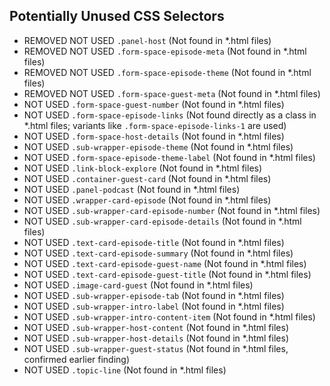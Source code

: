 ## Potentially Unused CSS Selectors

*   REMOVED NOT USED `.panel-host` (Not found in *.html files)
*   REMOVED NOT USED `.form-space-episode-meta` (Not found in *.html files)
*   REMOVED NOT USED `.form-space-episode-theme` (Not found in *.html files)
*   REMOVED NOT USED `.form-space-guest-meta` (Not found in *.html files)
*   NOT USED `.form-space-guest-number` (Not found in *.html files)
*   NOT USED `.form-space-episode-links` (Not found directly as a class in *.html files; variants like `.form-space-episode-links-1` are used)
*   NOT USED `.form-space-host-details` (Not found in *.html files)
*   NOT USED `.sub-wrapper-episode-theme` (Not found in *.html files)
*   NOT USED `.form-space-episode-theme-label` (Not found in *.html files)
*   NOT USED `.link-block-explore` (Not found in *.html files)
*   NOT USED `.container-guest-card` (Not found in *.html files)
*   NOT USED `.panel-podcast` (Not found in *.html files)
*   NOT USED `.wrapper-card-episode` (Not found in *.html files)
*   NOT USED `.sub-wrapper-card-episode-number` (Not found in *.html files)
*   NOT USED `.sub-wrapper-card-episode-details` (Not found in *.html files)
*   NOT USED `.text-card-episode-title` (Not found in *.html files)
*   NOT USED `.text-card-episode-summary` (Not found in *.html files)
*   NOT USED `.text-card-episode-guest-name` (Not found in *.html files)
*   NOT USED `.text-card-episode-guest-title` (Not found in *.html files)
*   NOT USED `.image-card-guest` (Not found in *.html files)
*   NOT USED `.sub-wrapper-episode-tab` (Not found in *.html files)
*   NOT USED `.sub-wrapper-intro-label` (Not found in *.html files)
*   NOT USED `.sub-wrapper-intro-content-item` (Not found in *.html files)
*   NOT USED `.sub-wrapper-host-content` (Not found in *.html files)
*   NOT USED `.sub-wrapper-host-details` (Not found in *.html files)
*   NOT USED `.sub-wrapper-guest-status` (Not found in *.html files, confirmed earlier finding)
*   NOT USED `.topic-line` (Not found in *.html files) 